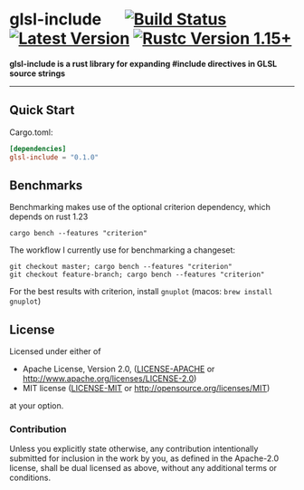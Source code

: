 # glsl-include &emsp; [![Build Status]][travis] [![Latest Version]][crates.io] [![Rustc Version 1.15+]][rustc]

[Build Status]: https://travis-ci.org/jshrake/glsl-include.svg?branch=master
[travis]: https://travis-ci.org/jshrake/glsl-include
[Latest Version]: https://img.shields.io/crates/v/glsl-include.svg
[crates.io]: https://crates.io/crates/glsl-include
[Rustc Version 1.15+]: https://img.shields.io/badge/rustc-1.15+-lightgray.svg
[rustc]: https://blog.rust-lang.org/2017/02/02/Rust-1.15.html

**glsl-include is a rust library for expanding #include directives in GLSL source strings**

---

## Quick Start

Cargo.toml:

```toml
[dependencies]
glsl-include = "0.1.0"
```

## Benchmarks

Benchmarking makes use of the optional criterion dependency, which depends on rust 1.23

```
cargo bench --features "criterion"
```

The workflow I currently use for benchmarking a changeset:

```
git checkout master; cargo bench --features "criterion"
git checkout feature-branch; cargo bench --features "criterion"
```

For the best results with criterion, install `gnuplot` (macos: `brew install gnuplot`)

## License

Licensed under either of

 * Apache License, Version 2.0, ([LICENSE-APACHE](LICENSE-APACHE) or http://www.apache.org/licenses/LICENSE-2.0)
 * MIT license ([LICENSE-MIT](LICENSE-MIT) or http://opensource.org/licenses/MIT)

at your option.

### Contribution

Unless you explicitly state otherwise, any contribution intentionally submitted
for inclusion in the work by you, as defined in the Apache-2.0 license, shall be dual licensed as above, without any
additional terms or conditions.
